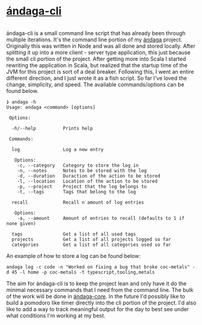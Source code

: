 # [ándaga-cli](https://github.com/ckipp01/andaga/blob/master/cli/andaga.fish)

```scala mdoc:percentages:andaga-cli
```
ándaga-cli is a small command line script that has already been through
multiple iterations. It's the command line portion of my [ándaga](andaga.html)
project. Originally this was written in Node and was all done and stored
locally. After splitting it up into a more client - server type application,
this just because the small cli portion of the project. After getting more into
Scala I started rewriting the application in Scala, but realized that the
startup time of the JVM for this project is sort of a deal breaker. Following
this, I went an entire different direction, and I just wrote it as a fish
script. So far I've loved the change, simplicity, and speed. The available
commands/options can be found below.

```fish
❯ andaga -h
Usage: andaga <command> [options]

 Options:

  -h/--help          Prints help

 Commands:

  log                Log a new entry

   Options:
    -c, --category   Category to store the log in
    -n, --notes      Notes to be stored with the log
    -d, --duration   Duraction of the action to be stored
    -l, --location   Location of the action to be stored
    -p, --project    Project that the log belongs to
    -t, --tags       Tags that belong to the log

  recall             Recall n amount of log entries

   Options:
    -a, --amount     Amount of entries to recall (defaults to 1 if none given)

  tags               Get a list of all used tags
  projects           Get a list of all projects logged so far
  categories         Get a list of all categories used so far
```

An example of how to store a log can be found below:

```fish
andaga log -c code -n "Worked on fixing a bug that broke coc-metals" -d 45 -l home -p coc-metals -t typescript,tooling,metals
```

The aim for ándaga-cli is to keep the project lean and only have it do the
minimal necessary commands that I need from the command line. The bulk of the
work will be done in [ándaga-core](andaga-core.html). In the future I'd
possibly like to build a pomodoro like timer directly into the cli portion of
the project. I'd also like to add a way to track meaningful output for the day
to best see under what conditions I'm working at my best.

```scala mdoc:tags:andaga-cli
```
